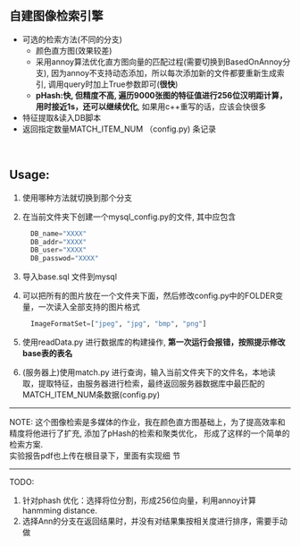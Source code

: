 ## 自建图像检索引擎

-   可选的检索方法(不同的分支)
    -  颜色直方图(效果较差)
    -  采用annoy算法优化直方图向量的匹配过程(需要切换到BasedOnAnnoy分支), 因为annoy不支持动态添加，所以每次添加新的文件都要重新生成索引, 调用query时加上True参数即可(**很快**)
    -  **pHash:快, 但精度不高, 遍历9000张图的特征值进行256位汉明距计算，用时接近1s，还可以继续优化**,
      如果用c++重写的话，应该会快很多
-   特征提取&读入DB脚本
-   返回指定数量MATCH_ITEM_NUM （config.py) 条记录

<br>

## Usage:
1. 使用哪种方法就切换到那个分支

2. 在当前文件夹下创建一个mysql_config.py的文件, 其中应包含

   ```c++
     DB_name="XXXX"
     DB_addr="XXXX"
     DB_user="XXXX"
     DB_passwod="XXXX"
   ```


1. 导入base.sql 文件到mysql

2. 可以把所有的图片放在一个文件夹下面，然后修改config.py中的FOLDER变量，一次读入全部支持的图片格式

   ```python
     ImageFormatSet=["jpeg", "jpg", "bmp", "png"]
   ```

3. 使用readData.py 进行数据库的构建操作, **第一次运行会报错，按照提示修改base表的表名**

4. (服务器上)使用match.py 进行查询，输入当前文件夹下的文件名，本地读取，提取特征，由服务器进行检索，最终返回服务器数据库中最匹配的MATCH_ITEM_NUM条数据(config.py)

***
NOTE: 这个图像检索是多媒体的作业，我在颜色直方图基础上，为了提高效率和精度将他进行了扩充, 添加了pHash的检索和聚类优化，
形成了这样的一个简单的检索方案.\
实验报告pdf也上传在根目录下，里面有实现细	节

***

TODO: 

1. 针对phash 优化：选择将位分割，形成256位向量，利用annoy计算hanmming distance.
2. 选择Ann的分支在返回结果时，并没有对结果集按相关度进行排序，需要手动做
